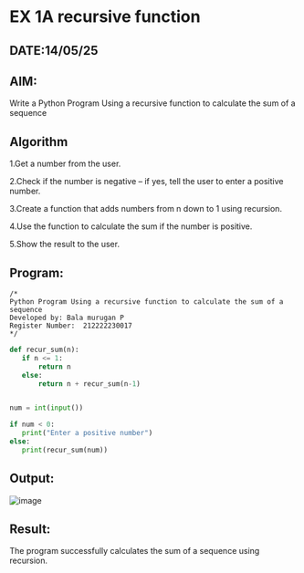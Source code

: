 # EX 1A recursive function
## DATE:14/05/25
## AIM:
Write a Python Program Using a recursive function to calculate the sum of a sequence

## Algorithm
1.Get a number from the user.

2.Check if the number is negative – if yes, tell the user to enter a positive number.

3.Create a function that adds numbers from n down to 1 using recursion.

4.Use the function to calculate the sum if the number is positive.

5.Show the result to the user. 

## Program:
```
/*
Python Program Using a recursive function to calculate the sum of a sequence
Developed by: Bala murugan P
Register Number:  212222230017
*/
```
```python
def recur_sum(n):
   if n <= 1:
       return n
   else:
       return n + recur_sum(n-1)


num = int(input())

if num < 0:
   print("Enter a positive number")
else:
   print(recur_sum(num))
```
## Output:

![image](https://github.com/user-attachments/assets/e49b81fa-93cb-4d29-9ab9-0072b7a93f81)


## Result:

The program successfully calculates the sum of a sequence using recursion.
